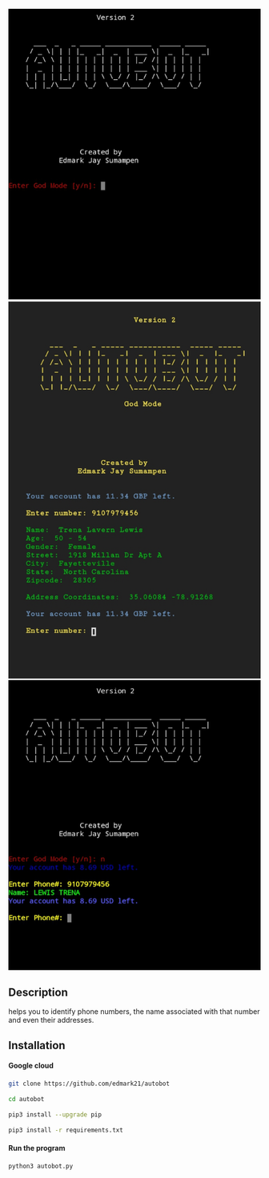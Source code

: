 ![Screenshot](Screenshot_20210811-180130_1.png)
![Screenshot](Screenshot_20210818-122603_1.png)
![Screenshot](Screenshot_20210811-180225_1.png)



## Description
helps you to identify phone numbers, the name associated with that number and even their addresses. 



## Installation
#### Google cloud
```bash
git clone https://github.com/edmark21/autobot
```

```bash
cd autobot
```

```bash
pip3 install --upgrade pip
```

```bash
pip3 install -r requirements.txt
```




#### Run the program
```bash
python3 autobot.py
```









